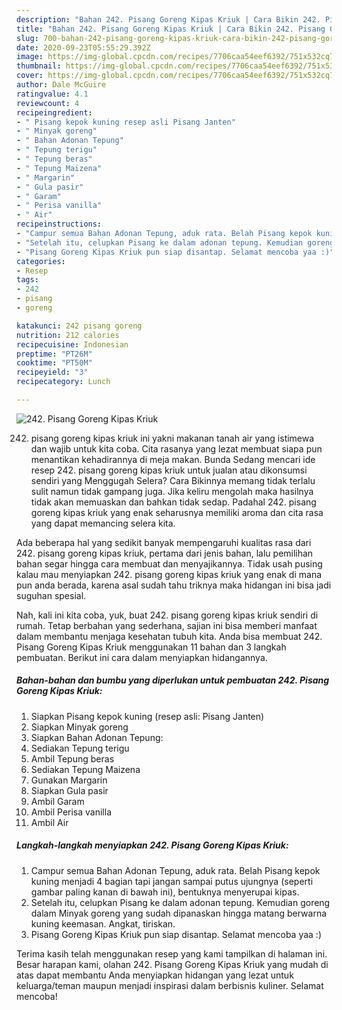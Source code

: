 ```yaml
---
description: "Bahan 242. Pisang Goreng Kipas Kriuk | Cara Bikin 242. Pisang Goreng Kipas Kriuk Yang Sedap"
title: "Bahan 242. Pisang Goreng Kipas Kriuk | Cara Bikin 242. Pisang Goreng Kipas Kriuk Yang Sedap"
slug: 700-bahan-242-pisang-goreng-kipas-kriuk-cara-bikin-242-pisang-goreng-kipas-kriuk-yang-sedap
date: 2020-09-23T05:55:29.392Z
image: https://img-global.cpcdn.com/recipes/7706caa54eef6392/751x532cq70/242-pisang-goreng-kipas-kriuk-foto-resep-utama.jpg
thumbnail: https://img-global.cpcdn.com/recipes/7706caa54eef6392/751x532cq70/242-pisang-goreng-kipas-kriuk-foto-resep-utama.jpg
cover: https://img-global.cpcdn.com/recipes/7706caa54eef6392/751x532cq70/242-pisang-goreng-kipas-kriuk-foto-resep-utama.jpg
author: Dale McGuire
ratingvalue: 4.1
reviewcount: 4
recipeingredient:
- " Pisang kepok kuning resep asli Pisang Janten"
- " Minyak goreng"
- " Bahan Adonan Tepung"
- " Tepung terigu"
- " Tepung beras"
- " Tepung Maizena"
- " Margarin"
- " Gula pasir"
- " Garam"
- " Perisa vanilla"
- " Air"
recipeinstructions:
- "Campur semua Bahan Adonan Tepung, aduk rata. Belah Pisang kepok kuning menjadi 4 bagian tapi jangan sampai putus ujungnya (seperti gambar paling kanan di bawah ini), bentuknya menyerupai kipas."
- "Setelah itu, celupkan Pisang ke dalam adonan tepung. Kemudian goreng dalam Minyak goreng yang sudah dipanaskan hingga matang berwarna kuning keemasan. Angkat, tiriskan."
- "Pisang Goreng Kipas Kriuk pun siap disantap. Selamat mencoba yaa :)"
categories:
- Resep
tags:
- 242
- pisang
- goreng

katakunci: 242 pisang goreng 
nutrition: 212 calories
recipecuisine: Indonesian
preptime: "PT26M"
cooktime: "PT50M"
recipeyield: "3"
recipecategory: Lunch

---
```



![242. Pisang Goreng Kipas Kriuk](https://img-global.cpcdn.com/recipes/7706caa54eef6392/751x532cq70/242-pisang-goreng-kipas-kriuk-foto-resep-utama.jpg)


242. pisang goreng kipas kriuk ini yakni makanan tanah air yang istimewa dan wajib untuk kita coba. Cita rasanya yang lezat membuat siapa pun menantikan kehadirannya di meja makan.
Bunda Sedang mencari ide resep 242. pisang goreng kipas kriuk untuk jualan atau dikonsumsi sendiri yang Menggugah Selera? Cara Bikinnya memang tidak terlalu sulit namun tidak gampang juga. Jika keliru mengolah maka hasilnya tidak akan memuaskan dan bahkan tidak sedap. Padahal 242. pisang goreng kipas kriuk yang enak seharusnya memiliki aroma dan cita rasa yang dapat memancing selera kita.



Ada beberapa hal yang sedikit banyak mempengaruhi kualitas rasa dari 242. pisang goreng kipas kriuk, pertama dari jenis bahan, lalu pemilihan bahan segar hingga cara membuat dan menyajikannya. Tidak usah pusing kalau mau menyiapkan 242. pisang goreng kipas kriuk yang enak di mana pun anda berada, karena asal sudah tahu triknya maka hidangan ini bisa jadi suguhan spesial.


Nah, kali ini kita coba, yuk, buat 242. pisang goreng kipas kriuk sendiri di rumah. Tetap berbahan yang sederhana, sajian ini bisa memberi manfaat dalam membantu menjaga kesehatan tubuh kita. Anda bisa membuat 242. Pisang Goreng Kipas Kriuk menggunakan 11 bahan dan 3 langkah pembuatan. Berikut ini cara dalam menyiapkan hidangannya.

<!--inarticleads1-->

##### Bahan-bahan dan bumbu yang diperlukan untuk pembuatan 242. Pisang Goreng Kipas Kriuk:

1. Siapkan  Pisang kepok kuning (resep asli: Pisang Janten)
1. Siapkan  Minyak goreng
1. Siapkan  Bahan Adonan Tepung:
1. Sediakan  Tepung terigu
1. Ambil  Tepung beras
1. Sediakan  Tepung Maizena
1. Gunakan  Margarin
1. Siapkan  Gula pasir
1. Ambil  Garam
1. Ambil  Perisa vanilla
1. Ambil  Air




<!--inarticleads2-->

##### Langkah-langkah menyiapkan 242. Pisang Goreng Kipas Kriuk:

1. Campur semua Bahan Adonan Tepung, aduk rata. Belah Pisang kepok kuning menjadi 4 bagian tapi jangan sampai putus ujungnya (seperti gambar paling kanan di bawah ini), bentuknya menyerupai kipas.
1. Setelah itu, celupkan Pisang ke dalam adonan tepung. Kemudian goreng dalam Minyak goreng yang sudah dipanaskan hingga matang berwarna kuning keemasan. Angkat, tiriskan.
1. Pisang Goreng Kipas Kriuk pun siap disantap. Selamat mencoba yaa :)




Terima kasih telah menggunakan resep yang kami tampilkan di halaman ini. Besar harapan kami, olahan 242. Pisang Goreng Kipas Kriuk yang mudah di atas dapat membantu Anda menyiapkan hidangan yang lezat untuk keluarga/teman maupun menjadi inspirasi dalam berbisnis kuliner. Selamat mencoba!
